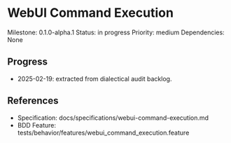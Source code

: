 # WebUI Command Execution
Milestone: 0.1.0-alpha.1
Status: in progress
Priority: medium
Dependencies: None

## Progress
- 2025-02-19: extracted from dialectical audit backlog.

## References
- Specification: docs/specifications/webui-command-execution.md
- BDD Feature: tests/behavior/features/webui_command_execution.feature

